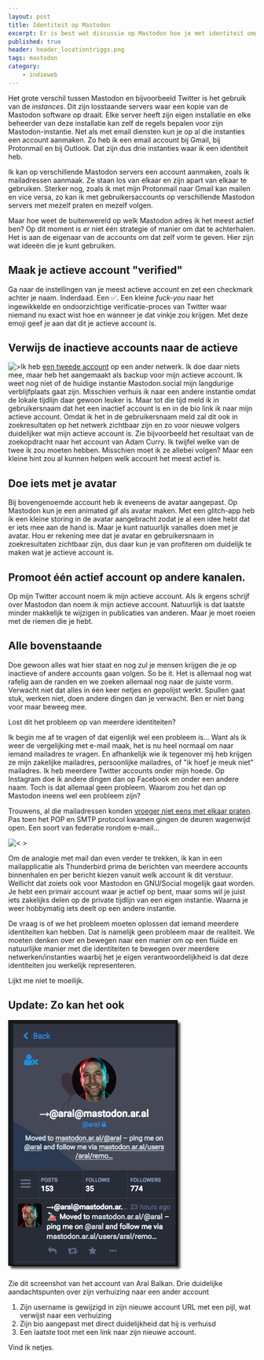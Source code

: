 ```yaml
---
layout: post
title: Identiteit op Mastodon
excerpt: Er is best wat discussie op Mastodon hoe je met identiteit omgaat. Maar is het echt een probleem?
published: true
header: header_locationtriggs.png
tags: mastodon
category: 
    - indieweb
---
```

Het grote verschil tussen Mastodon en bijvoorbeeld Twitter is het gebruik van de *instances*. Dit zijn losstaande servers waar een kopie van de Mastodon software op draait. Elke server heeft zijn eigen installatie en elke beheerder van deze installatie kan zelf de regels bepalen voor zijn Mastodon-instantie.
Net als met email diensten kun je op al die instanties een account aanmaken. Zo heb ik een email account bij Gmail, bij Protonmail en bij Outlook. Dat zijn dus drie instanties waar ik een identiteit heb.

Ik kan op verschillende Mastodon servers een account aanmaken, zoals ik mailadressen aanmaak. Ze staan los van elkaar en zijn apart van elkaar te gebruiken. Sterker nog, zoals ik met mijn Protonmail naar Gmail kan mailen en vice versa, zo kan ik met gebruikersaccounts op verschillende Mastodon servers met mezelf praten en mezelf volgen.

Maar hoe weet de buitenwereld op welk Mastodon adres ik het meest actief ben? Op dit moment is er niet één strategie of manier om dat te achterhalen. Het is aan de eigenaar van de accounts om dat zelf vorm te geven. Hier zijn wat ideeën die je kunt gebruiken.

## Maak je actieve account "verified"

Ga naar de instellingen van je meest actieve account en zet een checkmark achter je naam. Inderdaad. Een ✅. Een kleine *fuck-you* naar het ingewikkelde en ondoorzichtige verificatie-proces van Twitter waar niemand nu exact wist hoe en wanneer je dat vinkje zou krijgen. Met deze emoji geef je aan dat dit je actieve account is.


## Verwijs de inactieve accounts naar de actieve

![>](https://cl.ly/28473p3z3r31/2017-04-11_16-00-58.png "curry")Ik heb [een tweede account](https://mastodon.network/@frankmeeuwsen) op een ander netwerk. Ik doe daar niets mee, maar heb het aangemaakt als backup voor mijn actieve account. Ik weet nog niet of de huidige instantie Mastodon.social mijn langdurige verblijfplaats gaat zijn. Misschien verhuis ik naar een andere instantie omdat de lokale tijdlijn daar gewoon leuker is. Maar tot die tijd meld ik in gebruikersnaam dat het een inactief account is en in de bio link ik naar mijn actieve account. Omdat ik het in de gebruikersnaam meld zal dit ook in zoekresultaten op het netwerk zichtbaar zijn en zo voor nieuwe volgers duidelijker wat mijn actieve account is. Zie bijvoorbeeld het resultaat van de zoekopdracht naar het account van Adam Curry. Ik twijfel welke van de twee ik zou moeten hebben. Misschien moet ik ze allebei volgen? Maar een kleine hint zou al kunnen helpen welk account het meest actief is.

## Doe iets met je avatar

Bij bovengenoemde account heb ik eveneens de avatar aangepast. Op Mastodon kun je een animated gif als avatar maken. Met een glitch-app heb ik een kleine storing in de avatar aangebracht zodat je al een idee hebt dat er iets mee aan de hand is. Maar je kunt natuurlijk vanalles doen met je avatar. Hou er rekening mee dat je avatar en gebruikersnaam in zoekresultaten zichtbaar zijn, dus daar kun je van profiteren om duidelijk te maken wat je actieve account is.

## Promoot één actief account op andere kanalen.

Op mijn Twitter account noem ik mijn actieve account. Als ik ergens schrijf over Mastodon dan noem ik mijn actieve account. Natuurlijk is dat laatste minder makkelijk te wijzigen in publicaties van anderen. Maar je moet roeien met de riemen die je hebt.

## Alle bovenstaande

Doe gewoon alles wat hier staat en nog zul je mensen krijgen die je op inactieve of andere accounts gaan volgen. So be it. Het is allemaal nog wat rafelig aan de randen en we zoeken allemaal nog naar de juiste vorm. Verwacht niet dat alles in één keer netjes en gepolijst werkt. Spullen gaat stuk, werken niet, doen andere dingen dan je verwacht. Ben er niet bang voor maar beweeg mee.

Lost dit het probleem op van meerdere identiteiten?

Ik begin me af te vragen of dat eigenlijk wel een probleem is... Want als ik weer de vergelijking met e-mail maak, het is nu heel normaal om naar iemand mailadres te vragen. En afhankelijk wie ik tegenover mij heb krijgen ze mijn zakelijke mailadres, persoonlijke mailadres, of "ik hoef je meuk niet" mailadres. Ik heb meerdere Twitter accounts onder mijn hoede. Op Instagram doe ik andere dingen dan op Facebook en onder een andere naam. Toch is dat allemaal geen probleem. Waarom zou het dan op Mastodon ineens wel een probleem zijn?

Trouwens, al die mailadressen konden [vroeger niet eens met elkaar praten](https://medium.com/musings-meanderings/mastodon-isnt-the-end-of-twitter-it-s-the-begining-5581bd6ec7b5). Pas toen het POP en SMTP protocol kwamen gingen de deuren wagenwijd open. Een soort van federatie rondom e-mail...

![< >](https://cl.ly/113N0h2B3Z1u/2017-04-11_23-34-06.png "mail")


Om de analogie met mail dan even verder te trekken, ik kan in een mailapplicatie als Thunderbird prima de berichten van meerdere accounts binnenhalen en per bericht kiezen vanuit welk account ik dit verstuur. Wellicht dat zoiets ook voor Mastodon en GNU/Social mogelijk gaat worden. Je hebt een primair account waar je actief op bent, maar soms wil je juist iets zakelijks delen op de private tijdlijn van een eigen instantie. Waarna je weer hobbymatig iets deelt op een andere instantie.

De vraag is of we het probleem moeten oplossen dat iemand meerdere identiteiten kan hebben. Dat is namelijk geen probleem maar de realiteit. We moeten denken over en bewegen naar een manier om op een fluïde en natuurlijke manier met die identiteiten te bewegen over meerdere netwerken/instanties waarbij het je eigen verantwoordelijkheid is dat deze identiteiten jou werkelijk representeren.

Lijkt me niet te moeilijk.

## Update: Zo kan het ook

![Aral](../images/aral.png "aral")

Zie dit screenshot van het account van Aral Balkan. Drie duidelijke aandachtspunten over zijn verhuizing naar een ander account

1. Zijn username is gewijzigd in zijn nieuwe account URL met een pijl, wat verwijst naar een verhuizing
2. Zijn bio aangepast met direct duidelijkheid dat hij is verhuisd
3. Een laatste toot met een link naar zijn nieuwe account.

Vind ik netjes.
